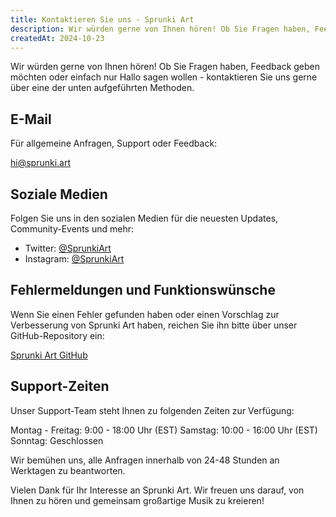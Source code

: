 ```yaml
---
title: Kontaktieren Sie uns - Sprunki Art
description: Wir würden gerne von Ihnen hören! Ob Sie Fragen haben, Feedback geben möchten oder einfach nur Hallo sagen wollen - kontaktieren Sie uns gerne über eine der unten aufgeführten Methoden.
createdAt: 2024-10-23
---
```


Wir würden gerne von Ihnen hören! Ob Sie Fragen haben, Feedback geben möchten oder einfach nur Hallo sagen wollen - kontaktieren Sie uns gerne über eine der unten aufgeführten Methoden.

## E-Mail

Für allgemeine Anfragen, Support oder Feedback:

[hi@sprunki.art](mailto:hi@sprunki.art)

## Soziale Medien

Folgen Sie uns in den sozialen Medien für die neuesten Updates, Community-Events und mehr:

- Twitter: [@SprunkiArt](https://twitter.com/sprunki-art)
- Instagram: [@SprunkiArt](https://instagram.com/sprunki-art)

## Fehlermeldungen und Funktionswünsche

Wenn Sie einen Fehler gefunden haben oder einen Vorschlag zur Verbesserung von Sprunki Art haben, reichen Sie ihn bitte über unser GitHub-Repository ein:

[Sprunki Art GitHub](https://github.com/ZissyW/sprunki-art)

## Support-Zeiten

Unser Support-Team steht Ihnen zu folgenden Zeiten zur Verfügung:

Montag - Freitag: 9:00 - 18:00 Uhr (EST)
Samstag: 10:00 - 16:00 Uhr (EST)
Sonntag: Geschlossen

Wir bemühen uns, alle Anfragen innerhalb von 24-48 Stunden an Werktagen zu beantworten.

Vielen Dank für Ihr Interesse an Sprunki Art. Wir freuen uns darauf, von Ihnen zu hören und gemeinsam großartige Musik zu kreieren!
